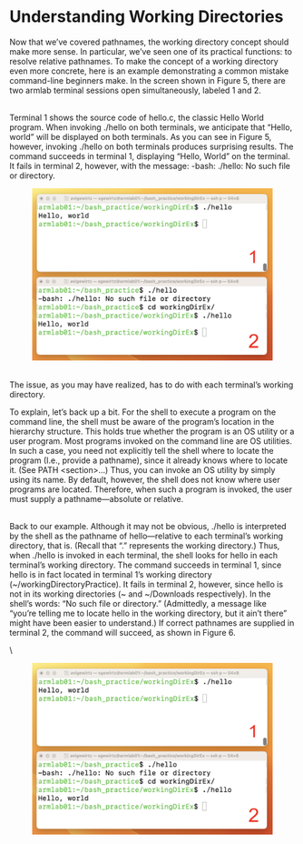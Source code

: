 # Understanding Working Directories

Now that we’ve covered pathnames, the working directory concept should make more sense. In particular, we’ve seen one of its practical functions: to resolve relative pathnames. To make the concept of a working directory even more concrete, here is an example demonstrating a common mistake command-line beginners make. In the screen shown in Figure 5, there are two armlab terminal sessions open simultaneously, labeled 1 and 2.

\
Terminal 1 shows the source code of hello.c, the classic Hello World program. When invoking ./hello on both terminals, we anticipate that “Hello, world” will be displayed on both terminals. As you can see in Figure 5, however, invoking ./hello on both terminals produces surprising results. The command succeeds in terminal 1, displaying “Hello, World” on the terminal. It fails in terminal 2, however, with the message: -bash: ./hello: No such file or directory.

<figure><img src="../.gitbook/assets/Screenshot 2023-04-26 at 3.14.12 PM.png" alt=""><figcaption></figcaption></figure>

\
The issue, as you may have realized, has to do with each terminal’s working directory.

To explain, let’s back up a bit. For the shell to execute a program on the command line, the shell must be aware of the program’s location in the hierarchy structure. This holds true whether the program is an OS utility or a user program. Most programs invoked on the command line are OS utilities. In such a case, you need not explicitly tell the shell where to locate the program (I.e., provide a pathname), since it already knows where to locate it. (See PATH \<section>…) Thus, you can invoke an OS utility by simply using its name. By default, however, the shell does not know where user programs are located. Therefore, when such a program is invoked, the user must supply a pathname—absolute or relative.&#x20;

\
Back to our example. Although it may not be obvious, ./hello is interpreted by the shell as the pathname of hello—relative to each terminal’s working directory, that is. (Recall that “.” represents the working directory.) Thus, when ./hello is invoked in each terminal, the shell looks for hello in each terminal’s working directory. The command succeeds in terminal 1, since hello is in fact located in terminal 1’s working directory (\~/workingDirectoryPractice). It fails in terminal 2, however, since hello is not in its working directories (\~ and \~/Downloads respectively). In the shell’s words: “No such file or directory.” (Admittedly, a message like “you’re telling me to locate hello in the working directory, but it ain’t there” might have been easier to understand.) If correct pathnames are supplied in terminal 2, the command will succeed, as shown in Figure 6.&#x20;

\


<figure><img src="../.gitbook/assets/Screenshot 2023-04-26 at 3.14.12 PM (1).png" alt=""><figcaption></figcaption></figure>
